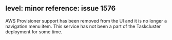 level: minor
reference: issue 1576
---

AWS Provisioner support has been removed from the UI and it is no longer a navigation menu item.
This service has not been a part of the Taskcluster deployment for some time.
